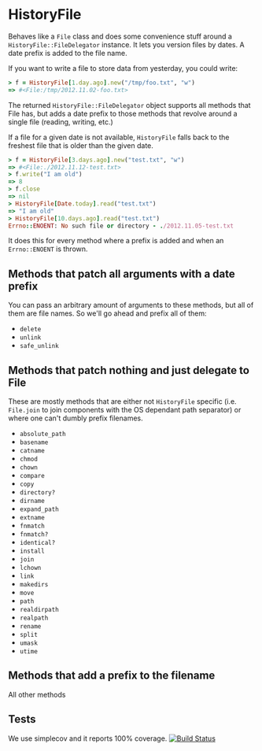 HistoryFile
===========

Behaves like a `File` class and does some convenience stuff
around a `HistoryFile::FileDelegator` instance. It lets you 
version files by dates. A date prefix is added to the file
name.

If you want to write a file to store data from yesterday, 
you could write:

```ruby
> f = HistoryFile[1.day.ago].new("/tmp/foo.txt", "w")
=> #<File:/tmp/2012.11.02-foo.txt>
```

The returned `HistoryFile::FileDelegator` object supports all
methods that File has, but adds a date prefix to those methods
that revolve around a single file (reading, writing, etc.)

If a file for a given date is not available, `HistoryFile` falls
back to the freshest file that is older than the given date.

```ruby
> f = HistoryFile[3.days.ago].new("test.txt", "w")
=> #<File:./2012.11.12-test.txt>
> f.write("I am old")
=> 8
> f.close
=> nil
> HistoryFile[Date.today].read("test.txt")
=> "I am old"
> HistoryFile[10.days.ago].read("test.txt")
Errno::ENOENT: No such file or directory - ./2012.11.05-test.txt
```
It does this for every method where a prefix is added and when
an `Errno::ENOENT` is thrown.

Methods that patch all arguments with a date prefix
---------------------------------------------------
You can pass an arbitrary amount of arguments to these methods,
but all of them are file names. So we'll go ahead and prefix all
of them:

- `delete`
- `unlink`
- `safe_unlink`

Methods that patch nothing and just delegate to File
----------------------------------------------------
These are mostly methods that are either not `HistoryFile` specific
(i.e. `File.join` to join components with the OS dependant path 
separator) or where one can't dumbly prefix filenames. 

- `absolute_path`
- `basename`
- `catname`
- `chmod`
- `chown`
- `compare`
- `copy`
- `directory?`
- `dirname`
- `expand_path`
- `extname`
- `fnmatch`
- `fnmatch?`
- `identical?`
- `install`
- `join`
- `lchown`
- `link`
- `makedirs`
- `move`
- `path`
- `realdirpath`
- `realpath`
- `rename`
- `split`
- `umask`
- `utime`

Methods that add a prefix to the filename
-----------------------------------------
All other methods

Tests
-----
We use simplecov and it reports 100% coverage.
[![Build Status](https://travis-ci.org/[jayniz]/[history_file].png)](https://travis-ci.org/[jayniz]/[history_file]?branch=master)
